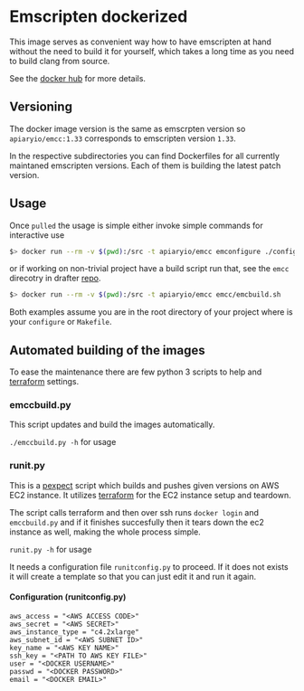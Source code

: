 # Emscripten dockerized

This image serves as convenient way how to have emscripten at hand
without the need to build it for yourself, which takes a long time as
you need to build clang from source.

See the [docker hub](https://hub.docker.com/r/apiaryio/emcc/) for more details.

## Versioning

The docker image version is the same as emscrpten version so
`apiaryio/emcc:1.33` corresponds to emscripten version `1.33`.

In the respective subdirectories you can find Dockerfiles for all
currently maintaned emscripten versions. Each of them is building the
latest patch version.

## Usage

Once `pulled` the usage is simple either invoke simple commands for
interactive use

```sh
$> docker run --rm -v $(pwd):/src -t apiaryio/emcc emconfigure ./configure
```

or if working on non-trivial project have a build script run that, see
the `emcc` direcotry in drafter
[repo](https://github.com/apiaryio/drafter).

```sh
$> docker run --rm -v $(pwd):/src -t apiaryio/emcc emcc/emcbuild.sh
```

Both examples assume you are in the root directory of your project
where is your `configure` or `Makefile`.


## Automated building of the images

To ease the maintenance there are few python 3 scripts to help and
[terraform](https://www.terraform.io/) settings.

### emccbuild.py

This script updates and build the images automatically.

`./emccbuild.py -h` for usage


### runit.py

This is a
[pexpect](http://pexpect.readthedocs.io/en/stable/index.html) script
which builds and pushes given versions on AWS EC2 instance. It
utilizes [terraform](https://www.terraform.io/) for the EC2 instance
setup and teardown.

The script calls terraform and then over ssh runs `docker login` and
`emccbuild.py` and if it finishes succesfully then it tears down the
ec2 instance as well, making the whole process simple.

`runit.py -h` for usage

It needs a configuration file `runitconfig.py` to proceed. If it does not exists it
will create a template so that you can just edit it and run it again.

#### Configuration (runitconfig.py)

```
aws_access = "<AWS ACCESS CODE>"
aws_secret = "<AWS SECRET>"
aws_instance_type = "c4.2xlarge"
aws_subnet_id = "<AWS SUBNET ID>"
key_name = "<AWS KEY NAME>"
ssh_key = "<PATH TO AWS KEY FILE>"
user = "<DOCKER USERNAME>"
passwd = "<DOCKER PASSWORD>"
email = "<DOCKER EMAIL>"
```

